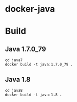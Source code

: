 # docker-java

# Build
## Java 1.7.0_79
```
cd java7
docker build -t java:1.7.0_79 .
```
## Java 1.8
```
cd java8
docker build -t java:1.8 .
```